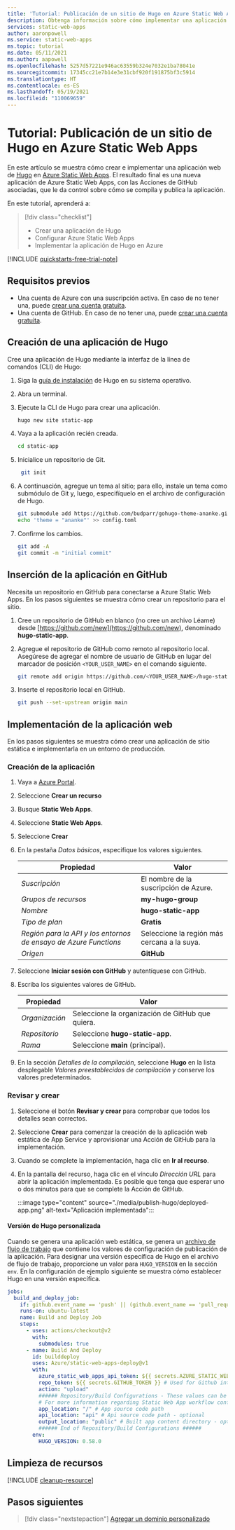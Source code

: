 ```yaml
---
title: 'Tutorial: Publicación de un sitio de Hugo en Azure Static Web Apps'
description: Obtenga información sobre cómo implementar una aplicación de Hugo en Azure Static Web Apps.
services: static-web-apps
author: aaronpowell
ms.service: static-web-apps
ms.topic: tutorial
ms.date: 05/11/2021
ms.author: aapowell
ms.openlocfilehash: 5257d57221e946ac63559b324e7032e1ba78041e
ms.sourcegitcommit: 17345cc21e7b14e3e31cbf920f191875bf3c5914
ms.translationtype: HT
ms.contentlocale: es-ES
ms.lasthandoff: 05/19/2021
ms.locfileid: "110069659"
---
```

# <a name="tutorial-publish-a-hugo-site-to-azure-static-web-apps"></a>Tutorial: Publicación de un sitio de Hugo en Azure Static Web Apps

En este artículo se muestra cómo crear e implementar una aplicación web de [Hugo](https://gohugo.io/) en [Azure Static Web Apps](overview.md). El resultado final es una nueva aplicación de Azure Static Web Apps, con las Acciones de GitHub asociadas, que le da control sobre cómo se compila y publica la aplicación.

En este tutorial, aprenderá a:

> [!div class="checklist"]
>
> - Crear una aplicación de Hugo
> - Configurar Azure Static Web Apps
> - Implementar la aplicación de Hugo en Azure

[!INCLUDE [quickstarts-free-trial-note](../../includes/quickstarts-free-trial-note.md)]

## <a name="prerequisites"></a>Requisitos previos

- Una cuenta de Azure con una suscripción activa. En caso de no tener una, puede [crear una cuenta gratuita](https://azure.microsoft.com/free/).
- Una cuenta de GitHub. En caso de no tener una, puede [crear una cuenta gratuita](https://github.com/join).

## <a name="create-a-hugo-app"></a>Creación de una aplicación de Hugo

Cree una aplicación de Hugo mediante la interfaz de la línea de comandos (CLI) de Hugo:

1. Siga la [guía de instalación](https://gohugo.io/getting-started/installing/) de Hugo en su sistema operativo.

1. Abra un terminal.

1. Ejecute la CLI de Hugo para crear una aplicación.

   ```bash
   hugo new site static-app
   ```

1. Vaya a la aplicación recién creada.

   ```bash
   cd static-app
   ```

1. Inicialice un repositorio de Git.

   ```bash
    git init
   ```

1. A continuación, agregue un tema al sitio; para ello, instale un tema como submódulo de Git y, luego, especifíquelo en el archivo de configuración de Hugo.

   ```bash
   git submodule add https://github.com/budparr/gohugo-theme-ananke.git themes/ananke
   echo 'theme = "ananke"' >> config.toml
   ```

1. Confirme los cambios.

   ```bash
   git add -A
   git commit -m "initial commit"
   ```

## <a name="push-your-application-to-github"></a>Inserción de la aplicación en GitHub

Necesita un repositorio en GitHub para conectarse a Azure Static Web Apps. En los pasos siguientes se muestra cómo crear un repositorio para el sitio.

1. Cree un repositorio de GitHub en blanco (no cree un archivo Léame) desde [https://github.com/new](https://github.com/new), denominado **hugo-static-app**.

1. Agregue el repositorio de GitHub como remoto al repositorio local. Asegúrese de agregar el nombre de usuario de GitHub en lugar del marcador de posición `<YOUR_USER_NAME>` en el comando siguiente.

   ```bash
   git remote add origin https://github.com/<YOUR_USER_NAME>/hugo-static-app
   ```

1. Inserte el repositorio local en GitHub.

   ```bash
   git push --set-upstream origin main
   ```

## <a name="deploy-your-web-app"></a>Implementación de la aplicación web

En los pasos siguientes se muestra cómo crear una aplicación de sitio estática e implementarla en un entorno de producción.

### <a name="create-the-application"></a>Creación de la aplicación

1. Vaya a [Azure Portal](https://portal.azure.com).
1. Seleccione **Crear un recurso**
1. Busque **Static Web Apps**.
1. Seleccione **Static Web Apps**.
1. Seleccione **Crear**
1. En la pestaña _Datos básicos_, especifique los valores siguientes.

    | Propiedad | Valor |
    | --- | --- |
    | _Suscripción_ | El nombre de la suscripción de Azure. |
    | _Grupos de recursos_ | **my-hugo-group**  |
    | _Nombre_ | **hugo-static-app** |
    | _Tipo de plan_ | **Gratis** |
    | _Región para la API y los entornos de ensayo de Azure Functions_ | Seleccione la región más cercana a la suya. |
    | _Origen_ | **GitHub** |

1. Seleccione **Iniciar sesión con GitHub** y autentíquese con GitHub.

1. Escriba los siguientes valores de GitHub.

    | Propiedad | Valor |
    | --- | --- |
    | _Organización_ | Seleccione la organización de GitHub que quiera. |
    | _Repositorio_ | Seleccione **hugo-static-app**. |
    | _Rama_ | Seleccione **main** (principal). |

1. En la sección _Detalles de la compilación_, seleccione **Hugo** en la lista desplegable _Valores preestablecidos de compilación_ y conserve los valores predeterminados.

### <a name="review-and-create"></a>Revisar y crear

1. Seleccione el botón **Revisar y crear** para comprobar que todos los detalles sean correctos.

1. Seleccione **Crear** para comenzar la creación de la aplicación web estática de App Service y aprovisionar una Acción de GitHub para la implementación.

1. Cuando se complete la implementación, haga clic en **Ir al recurso**.

1. En la pantalla del recurso, haga clic en el vínculo _Dirección URL_ para abrir la aplicación implementada. Es posible que tenga que esperar uno o dos minutos para que se complete la Acción de GitHub.

   :::image type="content" source="./media/publish-hugo/deployed-app.png" alt-text="Aplicación implementada":::

#### <a name="custom-hugo-version"></a>Versión de Hugo personalizada

Cuando se genera una aplicación web estática, se genera un [archivo de flujo de trabajo](./github-actions-workflow.md) que contiene los valores de configuración de publicación de la aplicación. Para designar una versión específica de Hugo en el archivo de flujo de trabajo, proporcione un valor para `HUGO_VERSION` en la sección `env`. En la configuración de ejemplo siguiente se muestra cómo establecer Hugo en una versión específica.

```yaml
jobs:
  build_and_deploy_job:
    if: github.event_name == 'push' || (github.event_name == 'pull_request' && github.event.action != 'closed')
    runs-on: ubuntu-latest
    name: Build and Deploy Job
    steps:
      - uses: actions/checkout@v2
        with:
          submodules: true
      - name: Build And Deploy
        id: builddeploy
        uses: Azure/static-web-apps-deploy@v1
        with:
          azure_static_web_apps_api_token: ${{ secrets.AZURE_STATIC_WEB_APPS_API_TOKEN }}
          repo_token: ${{ secrets.GITHUB_TOKEN }} # Used for Github integrations (i.e. PR comments)
          action: "upload"
          ###### Repository/Build Configurations - These values can be configured to match you app requirements. ######
          # For more information regarding Static Web App workflow configurations, please visit: https://aka.ms/swaworkflowconfig
          app_location: "/" # App source code path
          api_location: "api" # Api source code path - optional
          output_location: "public" # Built app content directory - optional
          ###### End of Repository/Build Configurations ######
        env:
          HUGO_VERSION: 0.58.0
```

## <a name="clean-up-resources"></a>Limpieza de recursos

[!INCLUDE [cleanup-resource](../../includes/static-web-apps-cleanup-resource.md)]

## <a name="next-steps"></a>Pasos siguientes

> [!div class="nextstepaction"]
> [Agregar un dominio personalizado](custom-domain.md)
